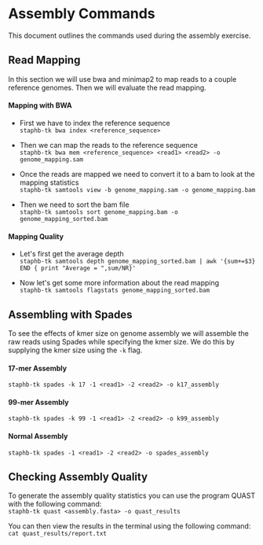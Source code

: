 # Assembly Commands
This document outlines the commands used during the assembly exercise.

## Read Mapping
In this section we will use bwa and minimap2 to map reads to a couple reference genomes. Then we will evaluate the read mapping.

#### Mapping with BWA
* First we have to index the reference sequence  
`staphb-tk bwa index <reference_sequence>`  

* Then we can map the reads to the reference sequence  
`staphb-tk bwa mem <reference_sequence> <read1> <read2> -o genome_mapping.sam`  

* Once the reads are mapped we need to convert it to a bam to look at the mapping statistics  
`staphb-tk samtools view -b genome_mapping.sam -o genome_mapping.bam`  

* Then we need to sort the bam file  
`staphb-tk samtools sort genome_mapping.bam -o genome_mapping_sorted.bam`

#### Mapping Quality
* Let's first get the average depth  
`staphb-tk samtools depth genome_mapping_sorted.bam | awk '{sum+=$3} END { print "Average = ",sum/NR}'`

* Now let's get some more information about the read mapping  
`staphb-tk samtools flagstats genome_mapping_sorted.bam`



## Assembling with Spades
To see the effects of kmer size on genome assembly we will assemble the raw reads using Spades while specifying the kmer size. We do this by supplying the kmer size using the `-k` flag.

#### 17-mer Assembly
`staphb-tk spades -k 17 -1 <read1> -2 <read2> -o k17_assembly`

#### 99-mer Assembly
`staphb-tk spades -k 99 -1 <read1> -2 <read2> -o k99_assembly`

#### Normal Assembly
`staphb-tk spades -1 <read1> -2 <read2> -o spades_assembly`

## Checking Assembly Quality
To generate the assembly quality statistics you can use the program QUAST with the following command:  
`staphb-tk quast <assembly.fasta> -o quast_results`

You can then view the results in the terminal using the following command:  
`cat quast_results/report.txt`
